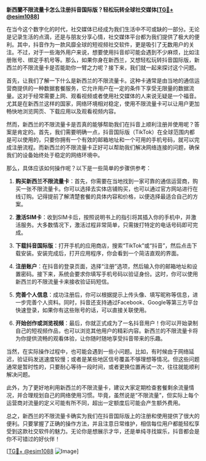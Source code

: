 **新西蘭不限流量卡怎么注册抖音国际版？轻松玩转全球社交媒体[[TG💪+ @esim1088](https://t.me/s/esim1088)]**

在当今这个数字化的时代，社交媒体已经成为我们生活中不可或缺的一部分。无论是记录生活的点滴，还是与朋友分享心情，社交媒体平台都为我们提供了极大的便利。其中，抖音作为一款风靡全球的短视频社交软件，更是吸引了无数用户的关注。不过，对于一些海外用户来说，想要使用抖音却可能会遇到不少麻烦，比如注册账号、绑定手机号等。那么，如果你身在新西兰，又想轻松玩转抖音国际版，新西兰的不限流量卡是否能助你一臂之力呢？接下来，我们就一起来探讨这个问题。

首先，让我们了解一下什么是新西兰的不限流量卡。这种卡通常是由当地的通信运营商提供的一种数据套餐服务，它允许用户在一定的条件下享受无限量的数据流量。这对于经常需要上网、观看视频或者使用社交媒体的人来说无疑是一个福音。尤其是在新西兰这样的国家，网络环境相对稳定，使用不限流量卡可以让用户更加畅快地浏览网页、下载应用以及观看视频内容。

然而，新西兰的不限流量卡是否真的能够帮助我们在抖音上顺利注册并使用呢？答案是肯定的。首先，我们需要明确一点，抖音国际版（TikTok）在全球范围内都是可以使用的，只要你拥有一个有效的邮箱地址和一个可用的手机号码，就可以完成注册流程。而新西兰的不限流量卡正好可以帮助我们解决网络连接的问题，确保我们的设备始终处于稳定的网络环境中。

那么，具体应该如何操作呢？以下是一些简单的步骤供参考：

1. **购买新西兰不限流量卡**：首先，你需要在当地找到一家可靠的通信运营商，购买一张不限流量卡。你可以选择去实体店铺购买，也可以通过官方网站进行在线订购。记得提前了解清楚套餐的具体内容和价格，以便选择最适合自己的方案。

2. **激活SIM卡**：收到SIM卡后，按照说明书上的指引将其插入你的手机中，并激活服务。大多数情况下，激活过程非常简单，只需拨打特定的电话号码即可完成。

3. **下载抖音国际版**：打开手机的应用商店，搜索“TikTok”或“抖音”，然后点击下载安装。安装完成后，打开应用程序，你会看到一个简洁直观的界面。

4. **注册账户**：在抖音的登录页面，选择“注册”选项，然后输入你的邮箱地址和设置密码。接下来，系统会要求你填写手机号码以验证身份。这时，你可以使用新西兰的不限流量卡来接收验证码短信。

5. **完善个人信息**：成功注册后，你可以根据提示上传头像、填写昵称等信息，进一步完善个人资料。同时，抖音还支持通过Facebook、Google等第三方平台快速登录，如果你有这些账号的话，可以直接关联使用。

6. **开始创作或浏览视频**：最后，你就正式成为了一名抖音用户！你可以开始录制自己的短视频作品，也可以浏览其他用户的精彩内容。新西兰的不限流量卡将为你提供流畅的观看体验，让你随时随地享受抖音带来的乐趣。

当然，在实际操作过程中，也可能会遇到一些小问题。比如，有时候由于网络延迟，验证码发送速度较慢；或者是某些地区信号覆盖不够理想等情况。但这些问题通常是暂时性的，只要耐心等待一段时间，或者更换位置再试一次，往往就能顺利解决问题。

此外，为了更好地利用新西兰的不限流量卡，建议大家定期检查套餐剩余流量情况，并合理规划自己的网络使用习惯。毕竟，虽然说是“不限流量”，但实际上每个运营商对流量的定义可能有所不同，超出一定额度后可能会产生额外费用。

总之，新西兰的不限流量卡确实为我们在抖音国际版上的注册和使用提供了很大的便利。只要掌握了正确的操作方法，并且注意日常维护，相信每位用户都能轻松享受到这款社交软件的魅力。无论你是想展示才华，还是单纯寻找娱乐，抖音都会是你不可错过的好伙伴！

[[TG💪+ @esim1088](https://t.me/s/esim1088) ![Image](https://i.postimg.cc/4NQfJmqS/Snipaste-2025-05-13-00-14-12.png)]